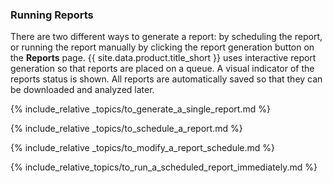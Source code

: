 ### Running Reports

There are two different ways to generate a report: by scheduling the report, or running the report manually by clicking the report generation button on the **Reports** page. {{ site.data.product.title_short }} uses interactive report generation so that reports are placed on a queue. A visual indicator of the reports status is shown. All reports are automatically saved so that they can be downloaded and analyzed later.

{% include_relative _topics/to_generate_a_single_report.md %}

{% include_relative _topics/to_schedule_a_report.md %}

{% include_relative _topics/to_modify_a_report_schedule.md %}

{% include_relative_topics/to_run_a_scheduled_report_immediately.md %}
